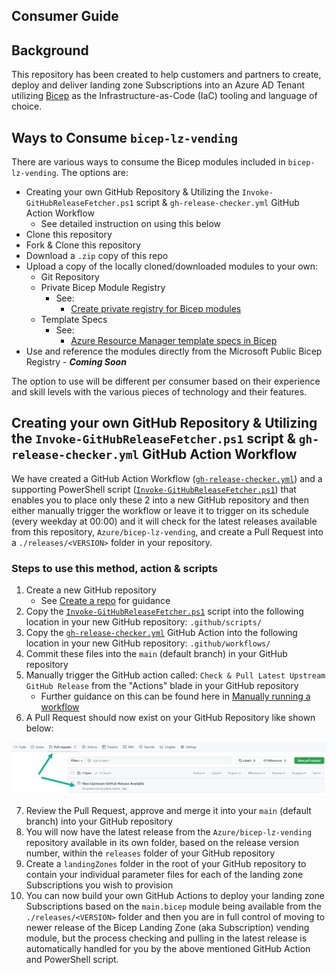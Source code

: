 <!-- markdownlint-disable MD041 -->
## Consumer Guide

## Background

This repository has been created to help customers and partners to create, deploy and deliver landing zone Subscriptions into an Azure AD Tenant utilizing [Bicep](https://aka.ms/bicep) as the Infrastructure-as-Code (IaC) tooling and language of choice.

## Ways to Consume `bicep-lz-vending`

There are various ways to consume the Bicep modules included in `bicep-lz-vending`. The options are:

- Creating your own GitHub Repository & Utilizing the `Invoke-GitHubReleaseFetcher.ps1` script & `gh-release-checker.yml` GitHub Action Workflow
  - See detailed instruction on using this below
- Clone this repository
- Fork & Clone this repository
- Download a `.zip` copy of this repo
- Upload a copy of the locally cloned/downloaded modules to your own:
  - Git Repository
  - Private Bicep Module Registry
    - See:
      - [Create private registry for Bicep modules](https://docs.microsoft.com/azure/azure-resource-manager/bicep/private-module-registry)
  - Template Specs
    - See:
      - [Azure Resource Manager template specs in Bicep](https://docs.microsoft.com/azure/azure-resource-manager/bicep/template-specs)
- Use and reference the modules directly from the Microsoft Public Bicep Registry - ***Coming Soon***

The option to use will be different per consumer based on their experience and skill levels with the various pieces of technology and their features.

## Creating your own GitHub Repository & Utilizing the `Invoke-GitHubReleaseFetcher.ps1` script & `gh-release-checker.yml` GitHub Action Workflow

We have created a GitHub Action Workflow ([`gh-release-checker.yml`](https://github.com/Azure/bicep-lz-vending/blob/main/.github/workflows/gh-release-checker.yml)) and a supporting PowerShell script ([`Invoke-GitHubReleaseFetcher.ps1`](https://github.com/Azure/bicep-lz-vending/blob/main/.github/scripts/Invoke-GitHubReleaseFetcher.ps1)) that enables you to place only these 2 into a new GitHub repository and then either manually trigger the workflow or leave it to trigger on its schedule (every weekday at 00:00) and it will check for the latest releases available from this repository, `Azure/bicep-lz-vending`, and create a Pull Request into a `./releases/<VERSION>` folder in your repository.

### Steps to use this method, action & scripts

1. Create a new GitHub repository
   - See [Create a repo](https://docs.github.com/get-started/quickstart/create-a-repo) for guidance
2. Copy the [`Invoke-GitHubReleaseFetcher.ps1`](https://github.com/Azure/bicep-lz-vending/blob/main/.github/scripts/Invoke-GitHubReleaseFetcher.ps1) script into the following location in your new GitHub repository: `.github/scripts/`
3. Copy the [`gh-release-checker.yml`](https://github.com/Azure/bicep-lz-vending/blob/main/.github/workflows/gh-release-checker.yml) GitHub Action into the following location in your new GitHub repository: `.github/workflows/`
4. Commit these files into the `main` (default branch) in your GitHub repository
5. Manually trigger the GitHub action called: `Check & Pull Latest Upstream GitHub Release` from the "Actions" blade in your GitHub repository
   - Further guidance on this can be found here in [Manually running a workflow](https://docs.github.com/actions/managing-workflow-runs/manually-running-a-workflow)
6. A Pull Request should now exist on your GitHub Repository like shown below:

![Pull Request Screenshot](img/release-checker-pr.png)

7. Review the Pull Request, approve and merge it into your `main` (default branch) into your GitHub repository
8. You will now have the latest release from the `Azure/bicep-lz-vending` repository available in its own folder, based on the release version number, within the `releases` folder of your GitHub repository
9. Create a `landingZones` folder in the root of your GitHub repository to contain your individual parameter files for each of the landing zone Subscriptions you wish to provision
10. You can now build your own GitHub Actions to deploy your landing zone Subscriptions based on the `main.bicep` module being available from the `./releases/<VERSION>` folder and then you are in full control of moving to newer release of the Bicep Landing Zone (aka Subscription) vending module, but the process checking and pulling in the latest release is automatically handled for you by the above mentioned GitHub Action and PowerShell script.
